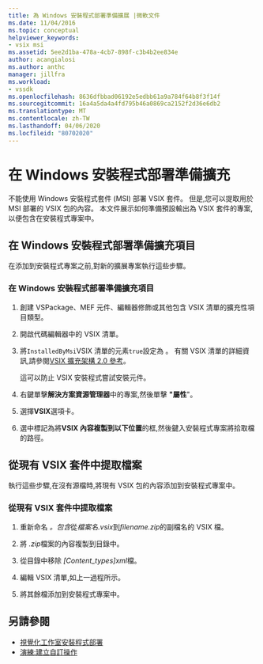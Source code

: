 ```yaml
---
title: 為 Windows 安裝程式部署準備擴展 |微軟文件
ms.date: 11/04/2016
ms.topic: conceptual
helpviewer_keywords:
- vsix msi
ms.assetid: 5ee2d1ba-478a-4cb7-898f-c3b4b2ee834e
author: acangialosi
ms.author: anthc
manager: jillfra
ms.workload:
- vssdk
ms.openlocfilehash: 8636dfbbad06192e5edbb61a9a784f64b8f3f14f
ms.sourcegitcommit: 16a4a5da4a4fd795b46a0869ca2152f2d36e6db2
ms.translationtype: MT
ms.contentlocale: zh-TW
ms.lasthandoff: 04/06/2020
ms.locfileid: "80702020"
---
```

# <a name="prepare-extensions-for-windows-installer-deployment"></a>在 Windows 安裝程式部署準備擴充
不能使用 Windows 安裝程式套件 (MSI) 部署 VSIX 套件。 但是,您可以提取用於 MSI 部署的 VSIX 包的內容。 本文件展示如何準備預設輸出為 VSIX 套件的專案,以便包含在安裝程式專案中。

## <a name="prepare-an-extension-project-for-windows-installer-deployment"></a>在 Windows 安裝程式部署準備擴充項目
 在添加到安裝程式專案之前,對新的擴展專案執行這些步驟。

### <a name="to-prepare-an-extension-project-for-windows-installer-deployment"></a>在 Windows 安裝程式部署準備擴充項目

1. 創建 VSPackage、MEF 元件、編輯器修飾或其他包含 VSIX 清單的擴充性項目類型。

2. 開啟代碼編輯器中的 VSIX 清單。

3. 將`InstalledByMsi`VSIX 清單的元素`true`設定為 。 有關 VSIX 清單的詳細資訊,請參閱[VSIX 擴充架構 2.0 參考](../extensibility/vsix-extension-schema-2-0-reference.md)。

     這可以防止 VSIX 安裝程式嘗試安裝元件。

4. 右鍵單擊**解決方案資源管理器**中的專案,然後單擊 **"屬性**"。

5. 選擇**VSIX**選項卡。

6. 選中標記為將**VSIX 內容複製到以下位置**的框,然後鍵入安裝程式專案將拾取檔的路徑。

## <a name="extract-files-from-an-existing-vsix-package"></a>從現有 VSIX 套件中提取檔案
 執行這些步驟,在沒有源檔時,將現有 VSIX 包的內容添加到安裝程式專案中。

### <a name="to-extract-files-from-an-existing-vsix-package"></a>從現有 VSIX 套件中提取檔案

1. 重新命名 *。包含*從*檔案名.vsix*到*filename.zip*的副檔名的 VSIX 檔。

2. 將 *.zip*檔案的內容複製到目錄中。

3. 從目錄中移除 *[Content_types]xml*檔。

4. 編輯 VSIX 清單,如上一過程所示。

5. 將其餘檔添加到安裝程式專案中。

## <a name="see-also"></a>另請參閱
- [視覺化工作室安裝程式部署](https://msdn.microsoft.com/library/121be21b-b916-43e2-8f10-8b080516d2a0)
- [演練:建立自訂操作](/previous-versions/visualstudio/visual-studio-2010/d9k65z2d(v=vs.100))
